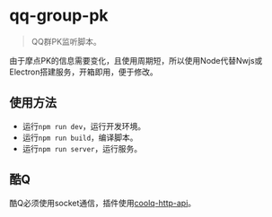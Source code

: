 # qq-group-pk

> QQ群PK监听脚本。 

由于摩点PK的信息需要变化，且使用周期短，所以使用Node代替Nwjs或Electron搭建服务，开箱即用，便于修改。

## 使用方法

* 运行`npm run dev`，运行开发环境。
* 运行`npm run build`，编译脚本。
* 运行`npm run server`，运行服务。

## 酷Q

酷Q必须使用socket通信，插件使用[coolq-http-api](https://github.com/richardchien/coolq-http-api)。